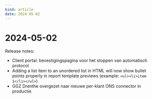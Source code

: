```yaml
---
kind: article
date: 2024-05-02
---
```


# 2024-05-02

Release notes:

* Client portal: bevestigingspagina voor het stoppen van automatisch protocol
* Adding a list item to an unordered list in HTML will now show bullet points properly in report template previews (example: `<ul><li>item 1</li></ul>`)
* GGZ Drenthe overgezet naar nieuwe per-klant ONS connector in productie
